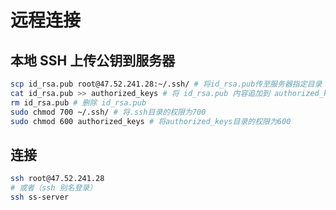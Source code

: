 # 远程连接

## 本地 SSH 上传公钥到服务器

```bash
scp id_rsa.pub root@47.52.241.28:~/.ssh/ # 将id_rsa.pub传至服务器指定目录
cat id_rsa.pub >> authorized_keys # 将 id_rsa.pub 内容追加到 authorized_keys 文件中
rm id_rsa.pub # 删除 id_rsa.pub 
sudo chmod 700 ~/.ssh/ # 将.ssh目录的权限为700
sudo chmod 600 authorized_keys # 将authorized_keys目录的权限为600

```

## 连接

```bash
ssh root@47.52.241.28
# 或者（ssh 别名登录）
ssh ss-server
```
